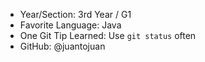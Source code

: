 - Year/Section: 3rd Year / G1
- Favorite Language: Java
- One Git Tip Learned: Use `git status` often
- GitHub: @juantojuan
